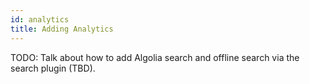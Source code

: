 ```yaml
---
id: analytics
title: Adding Analytics
---
```


TODO: Talk about how to add Algolia search and offline search via the search plugin (TBD).
